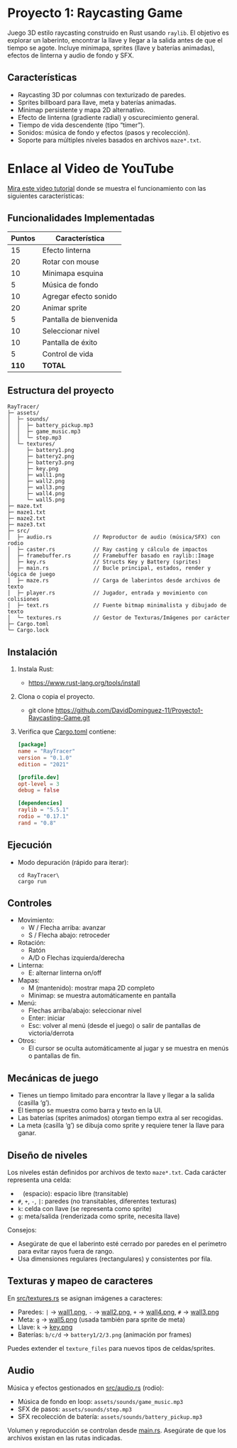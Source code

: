 

# Proyecto 1: Raycasting Game

Juego 3D estilo raycasting construido en Rust usando `raylib`. El objetivo es explorar un laberinto, encontrar la llave y llegar a la salida antes de que el tiempo se agote. Incluye minimapa, sprites (llave y baterías animadas), efectos de linterna y audio de fondo y SFX.

## Características

- Raycasting 3D por columnas con texturizado de paredes.
- Sprites billboard para llave, meta y baterías animadas.
- Minimap persistente y mapa 2D alternativo.
- Efecto de linterna (gradiente radial) y oscurecimiento general.
- Tiempo de vida descendente (tipo “timer”).
- Sonidos: música de fondo y efectos (pasos y recolección).
- Soporte para múltiples niveles basados en archivos `maze*.txt`.

# Enlace al Video de YouTube

[Mira este video tutorial](https://youtu.be/OSI6EssYeH4) donde se muestra el funcionamiento con las siguientes características:

## Funcionalidades Implementadas

| Puntos | Característica |
|--------|----------------|
| 15 | Efecto linterna |
| 20 | Rotar con mouse |
| 10 | Minimapa esquina |
| 5 | Música de fondo |
| 10 | Agregar efecto sonido |
| 20 | Animar sprite |
| 5 | Pantalla de bienvenida |
| 10 | Seleccionar nivel |
| 10 | Pantalla de éxito |
| 5 | Control de vida |
| **110** | **TOTAL** |


## Estructura del proyecto

```
RayTracer/
├─ assets/
│  ├─ sounds/
│  │  ├─ battery_pickup.mp3
│  │  ├─ game_music.mp3
│  │  └─ step.mp3
│  └─ textures/
│     ├─ battery1.png
│     ├─ battery2.png
│     ├─ battery3.png
│     ├─ key.png
│     ├─ wall1.png
│     ├─ wall2.png
│     ├─ wall3.png
│     ├─ wall4.png
│     └─ wall5.png
├─ maze.txt
├─ maze1.txt
├─ maze2.txt
├─ maze3.txt
├─ src/
│  ├─ audio.rs             // Reproductor de audio (música/SFX) con rodio
│  ├─ caster.rs            // Ray casting y cálculo de impactos
│  ├─ framebuffer.rs       // Framebuffer basado en raylib::Image
│  ├─ key.rs               // Structs Key y Battery (sprites)
│  ├─ main.rs              // Bucle principal, estados, render y lógica de juego
│  ├─ maze.rs              // Carga de laberintos desde archivos de texto
│  ├─ player.rs            // Jugador, entrada y movimiento con colisiones
│  ├─ text.rs              // Fuente bitmap minimalista y dibujado de texto
│  └─ textures.rs          // Gestor de Texturas/Imágenes por carácter
├─ Cargo.toml
└─ Cargo.lock
```

## Instalación

1. Instala Rust:
   - https://www.rust-lang.org/tools/install

2. Clona o copia el proyecto.
   - git clone https://github.com/DavidDominguez-11/Proyecto1-Raycasting-Game.git

3. Verifica que [Cargo.toml](cci:7://file:///c:/dev/Proyecto1-Raycasting/Proyecto1-Raycasting-Game/RayTracer/Cargo.toml:0:0-0:0) contiene:
   ```toml
   [package]
   name = "RayTracer"
   version = "0.1.0"
   edition = "2021"

   [profile.dev]
   opt-level = 3
   debug = false

   [dependencies]
   raylib = "5.5.1"
   rodio = "0.17.1"
   rand = "0.8"
   ```

## Ejecución

- Modo depuración (rápido para iterar):
  ```
  cd RayTracer\
  cargo run
  ```
## Controles

- Movimiento:
  - W / Flecha arriba: avanzar
  - S / Flecha abajo: retroceder
- Rotación:
  - Ratón
  - A/D o Flechas izquierda/derecha
- Linterna:
  - E: alternar linterna on/off
- Mapas:
  - M (mantenido): mostrar mapa 2D completo
  - Minimap: se muestra automáticamente en pantalla
- Menú:
  - Flechas arriba/abajo: seleccionar nivel
  - Enter: iniciar
  - Esc: volver al menú (desde el juego) o salir de pantallas de victoria/derrota
- Otros:
  - El cursor se oculta automáticamente al jugar y se muestra en menús o pantallas de fin.

## Mecánicas de juego

- Tienes un tiempo limitado para encontrar la llave y llegar a la salida (casilla ‘g’).
- El tiempo se muestra como barra y texto en la UI.
- Las baterías (sprites animados) otorgan tiempo extra al ser recogidas.
- La meta (casilla ‘g’) se dibuja como sprite y requiere tener la llave para ganar.

## Diseño de niveles

Los niveles están definidos por archivos de texto `maze*.txt`. Cada carácter representa una celda:

- ` ` (espacio): espacio libre (transitable)
- `#`, `+`, `-`, `|`: paredes (no transitables, diferentes texturas)
- `k`: celda con llave (se representa como sprite)
- `g`: meta/salida (renderizada como sprite, necesita llave)

Consejos:
- Asegúrate de que el laberinto esté cerrado por paredes en el perímetro para evitar rayos fuera de rango.
- Usa dimensiones regulares (rectangulares) y consistentes por fila.

## Texturas y mapeo de caracteres

En [src/textures.rs](cci:7://file:///c:/dev/Proyecto1-Raycasting/Proyecto1-Raycasting-Game/RayTracer/src/textures.rs:0:0-0:0) se asignan imágenes a caracteres:

- Paredes: `|` → [wall1.png](cci:7://file:///c:/dev/Proyecto1-Raycasting/Proyecto1-Raycasting-Game/RayTracer/c:/dev/Proyecto1-Raycasting/Proyecto1-Raycasting-Game/RayTracer/assets/textures/wall1.png:0:0-0:0), `-` → [wall2.png](cci:7://file:///c:/dev/Proyecto1-Raycasting/Proyecto1-Raycasting-Game/RayTracer/c:/dev/Proyecto1-Raycasting/Proyecto1-Raycasting-Game/RayTracer/assets/textures/wall2.png:0:0-0:0), `+` → [wall4.png](cci:7://file:///c:/dev/Proyecto1-Raycasting/Proyecto1-Raycasting-Game/RayTracer/c:/dev/Proyecto1-Raycasting/Proyecto1-Raycasting-Game/RayTracer/assets/textures/wall4.png:0:0-0:0), `#` → [wall3.png](cci:7://file:///c:/dev/Proyecto1-Raycasting/Proyecto1-Raycasting-Game/RayTracer/c:/dev/Proyecto1-Raycasting/Proyecto1-Raycasting-Game/RayTracer/assets/textures/wall3.png:0:0-0:0)
- Meta: `g` → [wall5.png](cci:7://file:///c:/dev/Proyecto1-Raycasting/Proyecto1-Raycasting-Game/RayTracer/c:/dev/Proyecto1-Raycasting/Proyecto1-Raycasting-Game/RayTracer/assets/textures/wall5.png:0:0-0:0) (usada también para sprite de meta)
- Llave: `k` → [key.png](cci:7://file:///c:/dev/Proyecto1-Raycasting/Proyecto1-Raycasting-Game/RayTracer/c:/dev/Proyecto1-Raycasting/Proyecto1-Raycasting-Game/RayTracer/assets/textures/key.png:0:0-0:0)
- Baterías: `b/c/d` → `battery1/2/3.png` (animación por frames)

Puedes extender el `texture_files` para nuevos tipos de celdas/sprites.

## Audio

Música y efectos gestionados en [src/audio.rs](cci:7://file:///c:/dev/Proyecto1-Raycasting/Proyecto1-Raycasting-Game/RayTracer/src/audio.rs:0:0-0:0) (rodio):

- Música de fondo en loop: `assets/sounds/game_music.mp3`
- SFX de pasos: `assets/sounds/step.mp3`
- SFX recolección de batería: `assets/sounds/battery_pickup.mp3`

Volumen y reproducción se controlan desde [main.rs](cci:7://file:///c:/dev/Proyecto1-Raycasting/Proyecto1-Raycasting-Game/RayTracer/src/main.rs:0:0-0:0). Asegúrate de que los archivos existan en las rutas indicadas.
